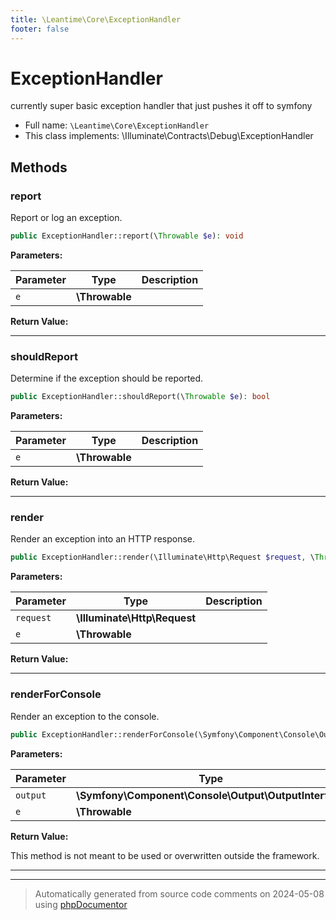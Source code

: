 ```yaml
---
title: \Leantime\Core\ExceptionHandler
footer: false
---
```


# ExceptionHandler

currently super basic exception handler that just pushes it off to symfony



* Full name: `\Leantime\Core\ExceptionHandler`
* This class implements: \Illuminate\Contracts\Debug\ExceptionHandler



## Methods

### report

Report or log an exception.

```php
public ExceptionHandler::report(\Throwable $e): void
```








**Parameters:**

| Parameter | Type | Description |
|-----------|------|-------------|
| `e` | **\Throwable** |  |


**Return Value:**





---
### shouldReport

Determine if the exception should be reported.

```php
public ExceptionHandler::shouldReport(\Throwable $e): bool
```








**Parameters:**

| Parameter | Type | Description |
|-----------|------|-------------|
| `e` | **\Throwable** |  |


**Return Value:**





---
### render

Render an exception into an HTTP response.

```php
public ExceptionHandler::render(\Illuminate\Http\Request $request, \Throwable $e): \Symfony\Component\HttpFoundation\Response
```








**Parameters:**

| Parameter | Type | Description |
|-----------|------|-------------|
| `request` | **\Illuminate\Http\Request** |  |
| `e` | **\Throwable** |  |


**Return Value:**





---
### renderForConsole

Render an exception to the console.

```php
public ExceptionHandler::renderForConsole(\Symfony\Component\Console\Output\OutputInterface $output, \Throwable $e): void
```








**Parameters:**

| Parameter | Type | Description |
|-----------|------|-------------|
| `output` | **\Symfony\Component\Console\Output\OutputInterface** |  |
| `e` | **\Throwable** |  |


**Return Value:**

This method is not meant to be used or overwritten outside the framework.



---


---
> Automatically generated from source code comments on 2024-05-08 using [phpDocumentor](http://www.phpdoc.org/)
